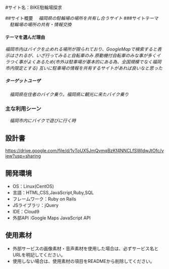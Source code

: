 #サイト名：BIKE駐輪場探求

##サイト概要
　*福岡県の駐輪場の場所を共有し合うサイト*
###サイトテーマ
　*駐輪場の場所の共有・情報交換*

#### テーマを選んだ理由
  *福岡市内はバイクを止めれる場所が限られており、GoogleMapで検索すると表示はされるが、いざ行ってみると自転車のみ*
  *原動機付自転車のみな事が多くイラつく事がよくあるため(市外は駐車場が基本的にある為、全国規模でなく福岡市内限定とする)*
  *互いに駐車場の情報を共有するサイトがあれば良いなと思った*

##### ターゲットユーザ
　*福岡県在住者のバイク乗り。福岡県に観光に来たバイク乗り*

### 主な利用シーン
　*福岡市内にバイクで遊びに行く時*

## 設計書
  https://drive.google.com/file/d/1vToUX5JmQvmqBzKf4NNCLfSWldwJtOfc/view?usp=sharing

## 開発環境
- OS：Linux(CentOS)
- 言語：HTML,CSS,JavaScript,Ruby,SQL
- フレームワーク：Ruby on Rails
- JSライブラリ：jQuery
- IDE：Cloud9
- 外部API :Google Maps JavaScript API

## 使用素材
- 外部サービスの画像素材・音声素材を使用した場合は、必ずサービス名とURLを明記してください。
- 使用しない場合は、使用素材の項目をREADMEから削除してください。